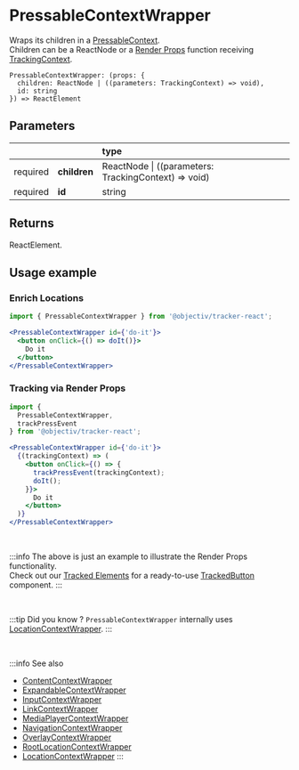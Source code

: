 # PressableContextWrapper

Wraps its children in a [PressableContext](/taxonomy/reference/location-contexts/PressableContext.md).  
Children can be a ReactNode or a [Render Props](https://reactjs.org/docs/render-props.html#using-props-other-than-render) function receiving [TrackingContext](/tracking/react/api-reference/common/providers/TrackingContext.md).

```tsx
PressableContextWrapper: (props: {
  children: ReactNode | ((parameters: TrackingContext) => void),
  id: string
}) => ReactElement
```

## Parameters
|          |              | type                                                     |
|:--------:|:-------------|:---------------------------------------------------------|
| required | **children** | ReactNode &vert; ((parameters: TrackingContext) => void) |
| required | **id**       | string                                                   |

## Returns
ReactElement.

## Usage example

### Enrich Locations

```jsx
import { PressableContextWrapper } from '@objectiv/tracker-react';
```

```jsx
<PressableContextWrapper id={'do-it'}>
  <button onClick={() => doIt()}>
    Do it
  </button>
</PressableContextWrapper>
```

### Tracking via Render Props

```jsx
import { 
  PressableContextWrapper, 
  trackPressEvent
} from '@objectiv/tracker-react';
```

```jsx
<PressableContextWrapper id={'do-it'}>
  {(trackingContext) => (
    <button onClick={() => {
      trackPressEvent(trackingContext);
      doIt();
    }}>
      Do it
    </button>
  )}
</PressableContextWrapper>
```

<br />

:::info
The above is just an example to illustrate the Render Props functionality.   
Check out our [Tracked Elements](/tracking/react/api-reference/trackedElements/overview.md) for a ready-to-use [TrackedButton](/tracking/react/api-reference/trackedElements/TrackedButton.md) component. 
:::

<br />

:::tip Did you know ?
`PressableContextWrapper` internally uses [LocationContextWrapper](/tracking/react/api-reference/locationWrappers/LocationContextWrapper.md).
:::

<br />

:::info See also
- [ContentContextWrapper](/tracking/react/api-reference/locationWrappers/ContentContextWrapper.md)
- [ExpandableContextWrapper](/tracking/react/api-reference/locationWrappers/ExpandableContextWrapper.md)
- [InputContextWrapper](/tracking/react/api-reference/locationWrappers/InputContextWrapper.md)
- [LinkContextWrapper](/tracking/react/api-reference/locationWrappers/LinkContextWrapper.md)
- [MediaPlayerContextWrapper](/tracking/react/api-reference/locationWrappers/MediaPlayerContextWrapper.md)
- [NavigationContextWrapper](/tracking/react/api-reference/locationWrappers/NavigationContextWrapper.md)
- [OverlayContextWrapper](/tracking/react/api-reference/locationWrappers/OverlayContextWrapper.md)
- [RootLocationContextWrapper](/tracking/react/api-reference/locationWrappers/RootLocationContextWrapper.md)
- [LocationContextWrapper](/tracking/react/api-reference/locationWrappers/LocationContextWrapper.md)
:::
